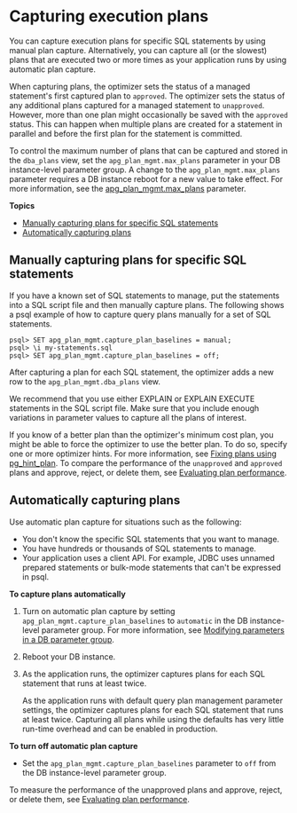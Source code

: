 # Capturing execution plans<a name="AuroraPostgreSQL.Optimize.CapturePlans"></a>

You can capture execution plans for specific SQL statements by using manual plan capture\. Alternatively, you can capture all \(or the slowest\) plans that are executed two or more times as your application runs by using automatic plan capture\.

When capturing plans, the optimizer sets the status of a managed statement's first captured plan to `approved`\. The optimizer sets the status of any additional plans captured for a managed statement to `unapproved`\. However, more than one plan might occasionally be saved with the `approved` status\. This can happen when multiple plans are created for a statement in parallel and before the first plan for the statement is committed\.

To control the maximum number of plans that can be captured and stored in the `dba_plans` view, set the `apg_plan_mgmt.max_plans` parameter in your DB instance\-level parameter group\. A change to the `apg_plan_mgmt.max_plans` parameter requires a DB instance reboot for a new value to take effect\. For more information, see the [apg\_plan\_mgmt\.max\_plans](AuroraPostgreSQL.Optimize.Parameters.md#AuroraPostgreSQL.Optimize.Parameters.max_plans) parameter\. 

**Topics**
+ [Manually capturing plans for specific SQL statements](#AuroraPostgreSQL.Optimize.CapturePlans.Manual)
+ [Automatically capturing plans](#AuroraPostgreSQL.Optimize.CapturePlans.Automatic)

## Manually capturing plans for specific SQL statements<a name="AuroraPostgreSQL.Optimize.CapturePlans.Manual"></a>

If you have a known set of SQL statements to manage, put the statements into a SQL script file and then manually capture plans\. The following shows a psql example of how to capture query plans manually for a set of SQL statements\.

```
psql> SET apg_plan_mgmt.capture_plan_baselines = manual;
psql> \i my-statements.sql 
psql> SET apg_plan_mgmt.capture_plan_baselines = off;
```

After capturing a plan for each SQL statement, the optimizer adds a new row to the `apg_plan_mgmt.dba_plans` view\.

We recommend that you use either EXPLAIN or EXPLAIN EXECUTE statements in the SQL script file\. Make sure that you include enough variations in parameter values to capture all the plans of interest\.

If you know of a better plan than the optimizer's minimum cost plan, you might be able to force the optimizer to use the better plan\. To do so, specify one or more optimizer hints\. For more information, see [Fixing plans using pg\_hint\_plan](AuroraPostgreSQL.Optimize.Maintenance.md#AuroraPostgreSQL.Optimize.Maintenance.pg_hint_plan)\. To compare the performance of the `unapproved` and `approved` plans and approve, reject, or delete them, see [Evaluating plan performance](AuroraPostgreSQL.Optimize.Maintenance.md#AuroraPostgreSQL.Optimize.Maintenance.EvaluatingPerformance)\. 

## Automatically capturing plans<a name="AuroraPostgreSQL.Optimize.CapturePlans.Automatic"></a>

Use automatic plan capture for situations such as the following:
+ You don't know the specific SQL statements that you want to manage\.
+ You have hundreds or thousands of SQL statements to manage\.
+ Your application uses a client API\. For example, JDBC uses unnamed prepared statements or bulk\-mode statements that can't be expressed in psql\.

**To capture plans automatically**

1. Turn on automatic plan capture by setting `apg_plan_mgmt.capture_plan_baselines` to `automatic` in the DB instance\-level parameter group\. For more information, see [Modifying parameters in a DB parameter group](USER_WorkingWithDBInstanceParamGroups.md#USER_WorkingWithParamGroups.Modifying)\. 

1. Reboot your DB instance\.

1. As the application runs, the optimizer captures plans for each SQL statement that runs at least twice\.

   As the application runs with default query plan management parameter settings, the optimizer captures plans for each SQL statement that runs at least twice\. Capturing all plans while using the defaults has very little run\-time overhead and can be enabled in production\.

**To turn off automatic plan capture**
+ Set the `apg_plan_mgmt.capture_plan_baselines` parameter to `off` from the DB instance\-level parameter group\.

To measure the performance of the unapproved plans and approve, reject, or delete them, see [Evaluating plan performance](AuroraPostgreSQL.Optimize.Maintenance.md#AuroraPostgreSQL.Optimize.Maintenance.EvaluatingPerformance)\. 